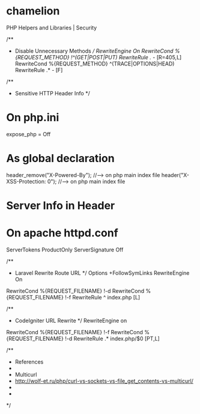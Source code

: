 # chamelion
PHP Helpers and Libraries | Security

/**
 * Disable Unnecessary Methods
 */
RewriteEngine On
RewriteCond %{REQUEST_METHOD} !^(GET|POST|PUT)
RewriteRule .* - [R=405,L]
RewriteCond %{REQUEST_METHOD} ^(TRACE|OPTIONS|HEAD) 
RewriteRule .* - [F]



/**
 * Sensitive HTTP Header Info
 */
# On php.ini
expose_php = Off

# As global declaration
header_remove("X-Powered-By"); //--> on php main index file
header("X-XSS-Protection: 0");  //--> on php main index file

# Server Info in Header
# On apache httpd.conf
ServerTokens ProductOnly
ServerSignature Off



/**
 * Laravel Rewrite Route URL
 */
Options +FollowSymLinks
RewriteEngine On

RewriteCond %{REQUEST_FILENAME} !-d
RewriteCond %{REQUEST_FILENAME} !-f
RewriteRule ^ index.php [L]


/**
 * CodeIgniter URL Rewrite
 */
RewriteEngine on

RewriteCond %{REQUEST_FILENAME} !-f
RewriteCond %{REQUEST_FILENAME} !-d
RewriteRule .* index.php/$0 [PT,L]



/**
 * References
 * 
 * Multicurl
 * http://wolf-et.ru/php/curl-vs-sockets-vs-file_get_contents-vs-multicurl/
 * 
 * 
 */
